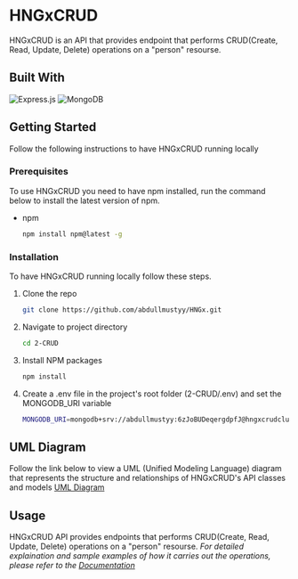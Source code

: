 # HNGxCRUD

HNGxCRUD is an API that provides endpoint that performs CRUD(Create, Read, Update, Delete) operations on a "person" resourse.

## Built With

![Express.js](https://img.shields.io/badge/express.js-%23404d59.svg?style=for-the-badge&logo=express&logoColor=%2361DAFB)
![MongoDB](https://img.shields.io/badge/MongoDB-%234ea94b.svg?style=for-the-badge&logo=mongodb&logoColor=white)

<!-- GETTING STARTED -->
## Getting Started

Follow the following instructions to have HNGxCRUD running locally

### Prerequisites

To use HNGxCRUD you need to have npm installed, run the command below to install the latest version of npm.

* npm
  
  ```sh
  npm install npm@latest -g
  ```

### Installation

To have HNGxCRUD running locally follow these steps.

1. Clone the repo

   ```sh
   git clone https://github.com/abdullmustyy/HNGx.git
   ```

2. Navigate to project directory

   ```sh
   cd 2-CRUD
   ```

3. Install NPM packages

   ```sh
   npm install
   ```

4. Create a .env file in the project's root folder (2-CRUD/.env) and set the MONGODB_URI variable

   ```sh
   MONGODB_URI=mongodb+srv://abdullmustyy:6zJoBUDeqergdpfJ@hngxcrudcluster.ygmnfrl.mongodb.net/HNGxCRUD?retryWrites=true&w=majority
   ```

## UML Diagram

Follow the link below to view a UML (Unified Modeling Language) diagram that represents the structure and relationships of HNGxCRUD's API classes and models
[UML Diagram](https://lucid.app/lucidchart/b198a344-e1fc-4651-9fd7-ed8ced564136/edit?viewport_loc=-3279%2C-3208%2C2478%2C958%2C0_0&invitationId=inv_7ca63a4d-2c6c-4ade-95f9-39a4b44114f6)

<!-- USAGE EXAMPLES -->
## Usage

HNGxCRUD API provides endpoints that performs CRUD(Create, Read, Update, Delete) operations on a "person" resourse. _For detailed explaination and sample examples of how it carries out the operations, please refer to the [Documentation](https://example.com)_
